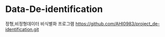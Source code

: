 # Data-De-identification
정형,비정형데이터 비식별화 프로그램
https://github.com/AHI0983/project_de-identification.git
